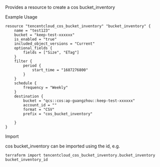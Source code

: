 Provides a resource to create a cos bucket_inventory

Example Usage

```hcl
resource "tencentcloud_cos_bucket_inventory" "bucket_inventory" {
    name = "test123"
    bucket = "keep-test-xxxxxx"
    is_enabled = "true"
    included_object_versions = "Current"
    optional_fields {
        fields = ["Size", "ETag"]
    }
    filter {
        period {
            start_time = "1687276800"
        }
    }
    schedule {
        frequency = "Weekly"
    }
    destination {
        bucket = "qcs::cos:ap-guangzhou::keep-test-xxxxxx"
        account_id = ""
        format = "CSV"
        prefix = "cos_bucket_inventory"

    }
}
```

Import

cos bucket_inventory can be imported using the id, e.g.

```
terraform import tencentcloud_cos_bucket_inventory.bucket_inventory bucket_inventory_id
```